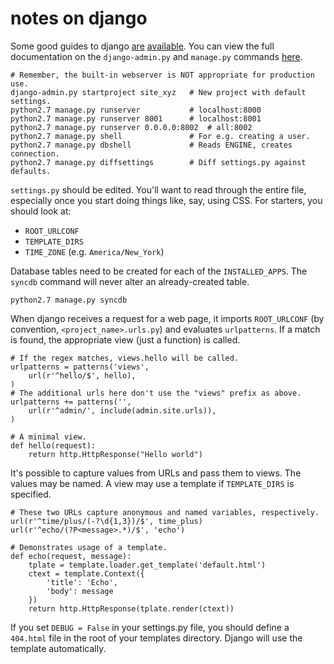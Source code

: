 notes on django
===============

Some good guides to django [are](https://docs.djangoproject.com/en/1.4/intro/)
[available](http://www.djangobook.com/en/2.0/index.html). You can view the full
documentation on the `django-admin.py` and `manage.py` commands
[here](https://docs.djangoproject.com/en/dev/ref/django-admin/).

    # Remember, the built-in webserver is NOT appropriate for production use.
    django-admin.py startproject site_xyz   # New project with default settings.
    python2.7 manage.py runserver           # localhost:8000
    python2.7 manage.py runserver 8001      # localhost:8001
    python2.7 manage.py runserver 0.0.0.0:8002  # all:8002
    python2.7 manage.py shell               # For e.g. creating a user.
    python2.7 manage.py dbshell             # Reads ENGINE, creates connection.
    python2.7 manage.py diffsettings        # Diff settings.py against defaults.

`settings.py` should be edited. You'll want to read through the entire file,
especially once you start doing things like, say, using CSS. For starters, you
should look at:

* `ROOT_URLCONF`
* `TEMPLATE_DIRS`
* `TIME_ZONE` (e.g. `America/New_York`)

Database tables need to be created for each of the `INSTALLED_APPS`. The
`syncdb` command will never alter an already-created table.

    python2.7 manage.py syncdb

When django receives a request for a web page, it imports `ROOT_URLCONF` (by
convention, `<project_name>.urls.py`) and evaluates `urlpatterns`. If a match
is found, the appropriate view (just a function) is called.

    # If the regex matches, views.hello will be called.
    urlpatterns = patterns('views',
        url(r'^hello/$', hello),
    )
    # The additional urls here don't use the "views" prefix as above.
    urlpatterns += patterns('',
        url(r'^admin/', include(admin.site.urls)),
    )

    # A minimal view.
    def hello(request):
        return http.HttpResponse("Hello world")

It's possible to capture values from URLs and pass them to views. The values may
be named. A view may use a template if `TEMPLATE_DIRS` is specified.

    # These two URLs capture anonymous and named variables, respectively.
    url(r'^time/plus/(-?\d{1,3})/$', time_plus)
    url(r'^echo/(?P<message>.*)/$', 'echo')

    # Demonstrates usage of a template.
    def echo(request, message):
        tplate = template.loader.get_template('default.html')
        ctext = template.Context({
            'title': 'Echo',
            'body': message
        })
        return http.HttpResponse(tplate.render(ctext))

If you set `DEBUG = False` in your settings.py file, you should define a
`404.html` file in the root of your templates directory. Django will use the
template automatically.
